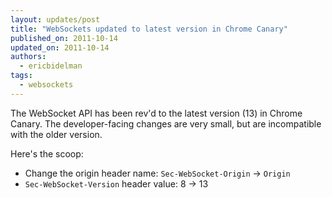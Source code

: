 ```yaml
---
layout: updates/post
title: "WebSockets updated to latest version in Chrome Canary"
published_on: 2011-10-14
updated_on: 2011-10-14
authors:
  - ericbidelman
tags:
  - websockets
---
```

The WebSocket API has been rev'd to the latest version (13) in Chrome Canary. The developer-facing changes are very small, but are incompatible with the older version.

Here's the scoop:

* Change the origin header name: `Sec-WebSocket-Origin` -> `Origin`
* `Sec-WebSocket-Version` header value: 8 -> 13
